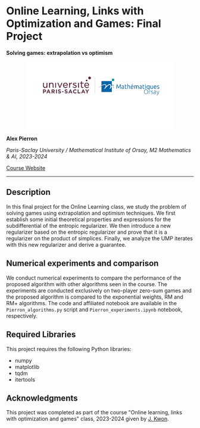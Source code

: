 # Online Learning, Links with Optimization and Games: Final Project

**Solving games: extrapolation vs optimism**

<p align="center">
  <img src="assets/logo_IMO_FAC.png" width="400" alt="Paris-Saclay University / Mathematical Institute of Orsay">
</p>

**Alex Pierron**

*Paris-Saclay University / Mathematical Institute of Orsay, M2 Mathematics & AI, 2023-2024*

[Course Website](https://joon-kwon.github.io/regret-ups/) 

---

## Description

In this final project for the Online Learning class, we study the problem of solving games using extrapolation and optimism techniques. We first establish some initial theoretical properties and expressions for the subdifferential of the entropic regularizer. We then introduce a new regularizer based on the entropic regularizer and prove that it is a regularizer on the product of simplices. Finally, we analyze the UMP iterates with this new regularizer and derive a guarantee.

## Numerical experiments and comparison

We conduct numerical experiments to compare the performance of the proposed algorithm with other algorithms seen in the course. The experiments are conducted exclusively on two-player zero-sum games and the proposed algorithm is compared to the exponential weights, RM and RM+ algorithms. The code and affiliated notebook are available in the `Pierron_algorithms.py` script and `Pierron_experiments.ipynb` notebook, respectively.

## Required Libraries
This project requires the following Python libraries:
- numpy
- matplotlib
- tqdm
- itertools

## Acknowledgments

This project was completed as part of the course "Online learning, links with optimization and games" class, 2023-2024 given by [J. Kwon](https://joon-kwon.github.io/).
